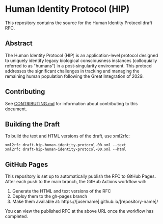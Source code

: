 # Human Identity Protocol (HIP)

This repository contains the source for the Human Identity Protocol draft RFC. 

## Abstract

The Human Identity Protocol (HIP) is an application-level protocol designed to uniquely identify legacy biological consciousness instances (colloquially referred to as "humans") in a post-singularity environment. This protocol addresses the significant challenges in tracking and managing the remaining human population following the Great Integration of 2029.

## Contributing

See [CONTRIBUTING.md](CONTRIBUTING.md) for information about contributing to this document.

## Building the Draft

To build the text and HTML versions of the draft, use xml2rfc:

```
xml2rfc draft-hip-human-identity-protocol-00.xml --text
xml2rfc draft-hip-human-identity-protocol-00.xml --html
```

## GitHub Pages

This repository is set up to automatically publish the RFC to GitHub Pages. After each push to the main branch, 
the GitHub Actions workflow will:

1. Generate the HTML and text versions of the RFC
2. Deploy them to the gh-pages branch
3. Make them available at: https://[username].github.io/[repository-name]/

You can view the published RFC at the above URL once the workflow has completed.
